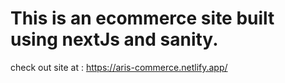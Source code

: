 
# This is an ecommerce site built using nextJs and sanity.
check out site at : https://aris-commerce.netlify.app/
